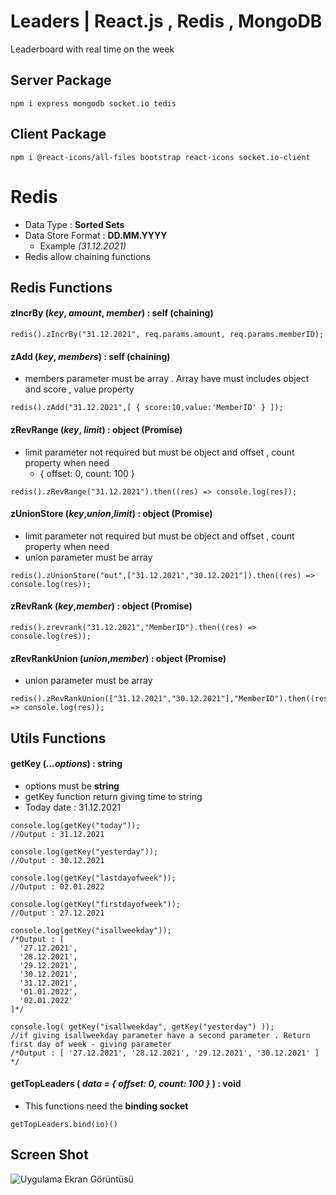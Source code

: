 # Leaders | React.js , Redis , MongoDB
Leaderboard with real time on the week

## Server Package
```nodejs
npm i express mongodb socket.io tedis
```

## Client Package
```nodejs
npm i @react-icons/all-files bootstrap react-icons socket.io-client
```


# Redis
- Data Type :  **Sorted Sets**
- Data Store Format : **DD.MM.YYYY** 
  - Example *(31.12.2021)*
- Redis allow chaining functions


## Redis Functions

#### zIncrBy (*key*, *amount*, *member*) : self (chaining)

```nodejs 
redis().zIncrBy("31.12.2021", req.params.amount, req.params.memberID); 
```

#### zAdd (*key*, *members*) : self (chaining)
- members parameter must be array . Array have must includes object and score , value property
```nodejs 
redis().zAdd("31.12.2021",[ { score:10,value:'MemberID' } ]); 
```

#### zRevRange (*key*, *limit*) : object (Promise)
- limit parameter not required but must be object and offset , count property when need
  - { offset: 0, count: 100 }
```nodejs 
redis().zRevRange("31.12.2021").then((res) => console.log(res)); 
```

#### zUnionStore (*key*,*union*,*limit*) : object (Promise)
- limit parameter not required but must be object and offset , count property when need
- union parameter must be array
```nodejs 
redis().zUnionStore("out",["31.12.2021","30.12.2021"]).then((res) => console.log(res)); 
```


#### zRevRank (*key*,*member*) : object (Promise)
```nodejs 
redis().zrevrank("31.12.2021","MemberID").then((res) => console.log(res)); 
```

#### zRevRankUnion (*union*,*member*) : object (Promise)
- union parameter must be array
```nodejs 
redis().zRevRankUnion(["31.12.2021","30.12.2021"],"MemberID").then((res) => console.log(res)); 
```


## Utils Functions

#### getKey (*...options*) : string
- options must be **string**
- getKey function return giving time to string
- Today date : 31.12.2021


```nodejs 
console.log(getKey("today"));
//Output : 31.12.2021

console.log(getKey("yesterday"));
//Output : 30.12.2021

console.log(getKey("lastdayofweek"));
//Output : 02.01.2022

console.log(getKey("firstdayofweek"));
//Output : 27.12.2021

console.log(getKey("isallweekday"));
/*Output : [
  '27.12.2021',
  '28.12.2021',
  '29.12.2021',
  '30.12.2021',
  '31.12.2021',
  '01.01.2022',
  '02.01.2022'
]*/

console.log( getKey("isallweekday", getKey("yesterday") ));
//if giving isallweekday parameter have a second parameter . Return first day of week - giving parameter 
/*Output : [ '27.12.2021', '28.12.2021', '29.12.2021', '30.12.2021' ] */
```

#### getTopLeaders ( *data = { offset: 0, count: 100 }* ) : void
- This functions need the **binding socket**

```nodejs 
getTopLeaders.bind(io)()
```

## Screen Shot

![Uygulama Ekran Görüntüsü](https://dogukandemir.net/img/screenOfLeader.jpg)
